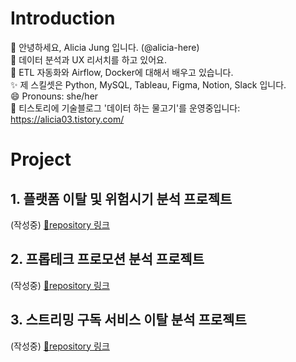 # Introduction
👋 안녕하세요, Alicia Jung 입니다. (@alicia-here)                       
👀 데이터 분석과 UX 리서치를 하고 있어요.                      
🌱 ETL 자동화와 Airflow, Docker에 대해서 배우고 있습니다.                         
✨ 제 스킬셋은 Python, MySQL, Tableau, Figma, Notion, Slack 입니다.                           
😄 Pronouns: she/her                        
🔗 티스토리에 기술블로그 '데이터 하는 물고기'를 운영중입니다: https://alicia03.tistory.com/

# Project
## 1. 플랫폼 이탈 및 위험시기 분석 프로젝트
(작성중) 
[🔗repository 링크](https://github.com/alicia-here/platform-project.git)

## 2. 프롭테크 프로모션 분석 프로젝트 
(작성중)
[🔗repository 링크](https://github.com/alicia-here/proptech-promtion-project.git)

## 3. 스트리밍 구독 서비스 이탈 분석 프로젝트 
(작성중)
[🔗repository 링크](https://github.com/alicia-here/streaming-subsciption-project.git)

<!---
alicia-here/alicia-here is a ✨ special ✨ repository because its `README.md` (this file) appears on your GitHub profile.
You can click the Preview link to take a look at your changes.
--->
